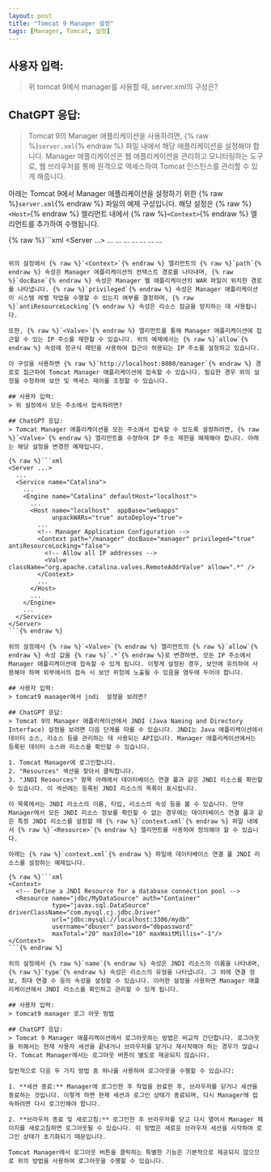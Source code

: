 ```yaml
---
layout: post
title: "Tomcat 9 Manager 설정"
tags: [Manager, Tomcat, 설정]
---
```


## 사용자 입력:
> 위 tomcat 9에서 manager를 사용할 때, server.xml의 구성은?

## ChatGPT 응답:
> Tomcat 9의 Manager 애플리케이션을 사용하려면, {% raw %}`server.xml`{% endraw %} 파일 내에서 해당 애플리케이션을 설정해야 합니다. Manager 애플리케이션은 웹 애플리케이션을 관리하고 모니터링하는 도구로, 웹 브라우저를 통해 원격으로 액세스하여 Tomcat 인스턴스를 관리할 수 있게 해줍니다.

아래는 Tomcat 9에서 Manager 애플리케이션을 설정하기 위한 {% raw %}`server.xml`{% endraw %} 파일의 예제 구성입니다. 해당 설정은 {% raw %}`<Host>`{% endraw %} 엘리먼트 내에서 {% raw %}`<Context>`{% endraw %} 엘리먼트를 추가하여 수행됩니다.

{% raw %}```xml
<Server ...>
  ...
  <Service name="Catalina">
    ...
    <Engine name="Catalina" defaultHost="localhost">
      ...
      <Host name="localhost"  appBase="webapps"
            unpackWARs="true" autoDeploy="true">
        ...
        <!-- Manager Application Configuration -->
        <Context path="/manager" docBase="manager" privileged="true" antiResourceLocking="false">
          <Valve className="org.apache.catalina.valves.RemoteAddrValve"
                 allow="127\.0\.0\.1|::1|your-allowed-ip-addresses" />
        </Context>
        ...
      </Host>
      ...
    </Engine>
    ...
  </Service>
</Server>
```{% endraw %}

위의 설정에서 {% raw %}`<Context>`{% endraw %} 엘리먼트의 {% raw %}`path`{% endraw %} 속성은 Manager 애플리케이션의 컨텍스트 경로를 나타내며, {% raw %}`docBase`{% endraw %} 속성은 Manager 웹 애플리케이션의 WAR 파일이 위치한 경로를 나타냅니다. {% raw %}`privileged`{% endraw %} 속성은 Manager 애플리케이션이 시스템 레벨 작업을 수행할 수 있는지 여부를 결정하며, {% raw %}`antiResourceLocking`{% endraw %} 속성은 리소스 잠금을 방지하는 데 사용됩니다.

또한, {% raw %}`<Valve>`{% endraw %} 엘리먼트를 통해 Manager 애플리케이션에 접근할 수 있는 IP 주소를 제한할 수 있습니다. 위의 예제에서는 {% raw %}`allow`{% endraw %} 속성에 정규식 패턴을 사용하여 접근이 허용되는 IP 주소를 설정하고 있습니다.

이 구성을 사용하면 {% raw %}`http://localhost:8080/manager`{% endraw %} 경로로 접근하여 Tomcat Manager 애플리케이션에 접속할 수 있습니다. 필요한 경우 위의 설정을 수정하여 보안 및 액세스 제어를 조정할 수 있습니다.

## 사용자 입력:
> 위 설정에서 모든 주소에서 접속하려면?

## ChatGPT 응답:
> Tomcat Manager 애플리케이션을 모든 주소에서 접속할 수 있도록 설정하려면, {% raw %}`<Valve>`{% endraw %} 엘리먼트를 수정하여 IP 주소 제한을 해제해야 합니다. 아래는 해당 설정을 변경한 예제입니다.

{% raw %}```xml
<Server ...>
  ...
  <Service name="Catalina">
    ...
    <Engine name="Catalina" defaultHost="localhost">
      ...
      <Host name="localhost"  appBase="webapps"
            unpackWARs="true" autoDeploy="true">
        ...
        <!-- Manager Application Configuration -->
        <Context path="/manager" docBase="manager" privileged="true" antiResourceLocking="false">
          <!-- Allow all IP addresses -->
          <Valve className="org.apache.catalina.valves.RemoteAddrValve" allow=".*" />
        </Context>
        ...
      </Host>
      ...
    </Engine>
    ...
  </Service>
</Server>
```{% endraw %}

위의 설정에서 {% raw %}`<Valve>`{% endraw %} 엘리먼트의 {% raw %}`allow`{% endraw %} 속성 값을 {% raw %}`.*`{% endraw %}로 변경하면, 모든 IP 주소에서 Manager 애플리케이션에 접속할 수 있게 됩니다. 이렇게 설정된 경우, 보안에 유의하여 사용해야 하며 외부에서의 접속 시 보안 위험에 노출될 수 있음을 염두에 두어야 합니다.

## 사용자 입력:
> tomcat9 manager에서 jndi  설정을 보려면?

## ChatGPT 응답:
> Tomcat 9의 Manager 애플리케이션에서 JNDI (Java Naming and Directory Interface) 설정을 보려면 다음 단계를 따를 수 있습니다. JNDI는 Java 애플리케이션에서 데이터 소스, 리소스 등을 관리하는 데 사용되는 API입니다. Manager 애플리케이션에서는 등록된 데이터 소스와 리소스를 확인할 수 있습니다.

1. Tomcat Manager에 로그인합니다.
2. "Resources" 섹션을 찾아서 클릭합니다.
3. "JNDI Resources" 항목 아래에서 데이터베이스 연결 풀과 같은 JNDI 리소스를 확인할 수 있습니다. 이 섹션에는 등록된 JNDI 리소스의 목록이 표시됩니다.

이 목록에서는 JNDI 리소스의 이름, 타입, 리소스의 속성 등을 볼 수 있습니다. 만약 Manager에서 모든 JNDI 리소스 정보를 확인할 수 없는 경우에는 데이터베이스 연결 풀과 같은 특정 JNDI 리소스를 설정할 때 {% raw %}`context.xml`{% endraw %} 파일 내에서 {% raw %}`<Resource>`{% endraw %} 엘리먼트를 사용하여 정의해야 할 수 있습니다.

아래는 {% raw %}`context.xml`{% endraw %} 파일에 데이터베이스 연결 풀 JNDI 리소스를 설정하는 예제입니다.

{% raw %}```xml
<Context>
  <!-- Define a JNDI Resource for a database connection pool -->
  <Resource name="jdbc/MyDataSource" auth="Container"
            type="javax.sql.DataSource" driverClassName="com.mysql.cj.jdbc.Driver"
            url="jdbc:mysql://localhost:3306/mydb"
            username="dbuser" password="dbpassword"
            maxTotal="20" maxIdle="10" maxWaitMillis="-1"/>
</Context>
```{% endraw %}

위의 설정에서 {% raw %}`name`{% endraw %} 속성은 JNDI 리소스의 이름을 나타내며, {% raw %}`type`{% endraw %} 속성은 리소스의 유형을 나타냅니다. 그 외에 연결 정보, 최대 연결 수 등의 속성을 설정할 수 있습니다. 이러한 설정을 사용하면 Manager 애플리케이션에서 JNDI 리소스를 확인하고 관리할 수 있게 됩니다.

## 사용자 입력:
> tomcat9 manager 로그 아웃 방법

## ChatGPT 응답:
> Tomcat 9 Manager 애플리케이션에서 로그아웃하는 방법은 비교적 간단합니다. 로그아웃을 위해서는 현재 사용자 세션을 끝내거나 브라우저를 닫거나 재시작해야 하는 경우가 많습니다. Tomcat Manager에서는 로그아웃 버튼이 별도로 제공되지 않습니다.

일반적으로 다음 두 가지 방법 중 하나를 사용하여 로그아웃을 수행할 수 있습니다:

1. **세션 종료:** Manager에 로그인한 후 작업을 완료한 후, 브라우저를 닫거나 세션을 종료하는 것입니다. 이렇게 하면 현재 세션과 로그인 상태가 종료되며, 다시 Manager에 접속하려면 다시 로그인해야 합니다.

2. **브라우저 종료 및 새로고침:** 로그인한 후 브라우저를 닫고 다시 열어서 Manager 페이지를 새로고침하면 로그아웃될 수 있습니다. 이 방법은 새로운 브라우저 세션을 시작하여 로그인 상태가 초기화되기 때문입니다.

Tomcat Manager에서 로그아웃 버튼을 클릭하는 특별한 기능은 기본적으로 제공되지 않으므로 위의 방법을 사용하여 로그아웃을 수행할 수 있습니다.

